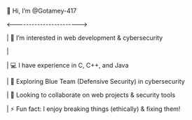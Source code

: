 👋 Hi, I’m @Gotamey-417

<----------------------->

|
👀 I’m interested in web development & cybersecurity

|


|
💻 I have experience in C, C++, and Java

|
🔐 Exploring Blue Team (Defensive Security) in cybersecurity

|
💞 Looking to collaborate on web projects & security tools

|
⚡ Fun fact: I enjoy breaking things (ethically) & fixing them!

<!---
Gotamey-417/Gotamey-417 is a ✨ special ✨ repository because its `README.md` (this file) appears on your GitHub profile.
You can click the Preview link to take a look at your changes.
--->
